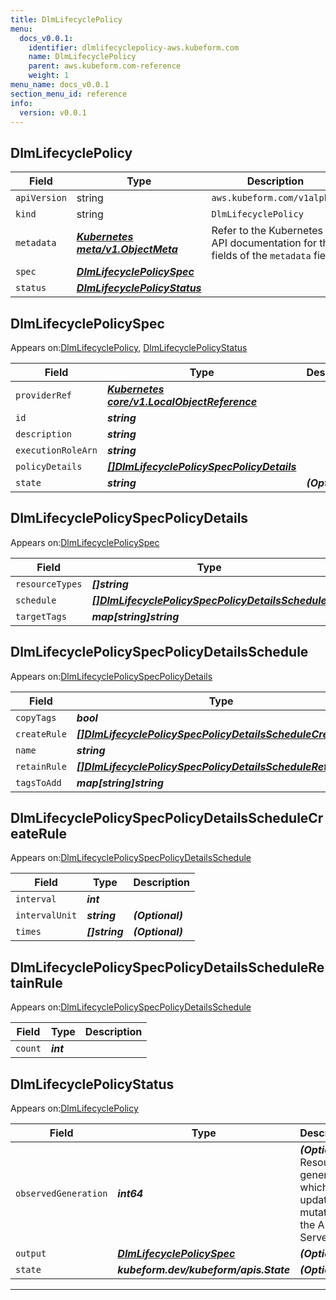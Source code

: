 ```yaml
---
title: DlmLifecyclePolicy
menu:
  docs_v0.0.1:
    identifier: dlmlifecyclepolicy-aws.kubeform.com
    name: DlmLifecyclePolicy
    parent: aws.kubeform.com-reference
    weight: 1
menu_name: docs_v0.0.1
section_menu_id: reference
info:
  version: v0.0.1
---
```


## DlmLifecyclePolicy
| Field | Type | Description |
| ------ | ----- | ----------- |
| `apiVersion` | string | `aws.kubeform.com/v1alpha1` |
|    `kind` | string | `DlmLifecyclePolicy` |
| `metadata` | ***[Kubernetes meta/v1.ObjectMeta](https://kubernetes.io/docs/reference/generated/kubernetes-api/v1.13/#objectmeta-v1-meta)***|Refer to the Kubernetes API documentation for the fields of the `metadata` field.|
| `spec` | ***[DlmLifecyclePolicySpec](#dlmlifecyclepolicyspec)***||
| `status` | ***[DlmLifecyclePolicyStatus](#dlmlifecyclepolicystatus)***||
## DlmLifecyclePolicySpec

Appears on:[DlmLifecyclePolicy](#dlmlifecyclepolicy), [DlmLifecyclePolicyStatus](#dlmlifecyclepolicystatus)

| Field | Type | Description |
| ------ | ----- | ----------- |
| `providerRef` | ***[Kubernetes core/v1.LocalObjectReference](https://kubernetes.io/docs/reference/generated/kubernetes-api/v1.13/#localobjectreference-v1-core)***||
| `id` | ***string***||
| `description` | ***string***||
| `executionRoleArn` | ***string***||
| `policyDetails` | ***[[]DlmLifecyclePolicySpecPolicyDetails](#dlmlifecyclepolicyspecpolicydetails)***||
| `state` | ***string***| ***(Optional)*** |
## DlmLifecyclePolicySpecPolicyDetails

Appears on:[DlmLifecyclePolicySpec](#dlmlifecyclepolicyspec)

| Field | Type | Description |
| ------ | ----- | ----------- |
| `resourceTypes` | ***[]string***||
| `schedule` | ***[[]DlmLifecyclePolicySpecPolicyDetailsSchedule](#dlmlifecyclepolicyspecpolicydetailsschedule)***||
| `targetTags` | ***map[string]string***||
## DlmLifecyclePolicySpecPolicyDetailsSchedule

Appears on:[DlmLifecyclePolicySpecPolicyDetails](#dlmlifecyclepolicyspecpolicydetails)

| Field | Type | Description |
| ------ | ----- | ----------- |
| `copyTags` | ***bool***| ***(Optional)*** |
| `createRule` | ***[[]DlmLifecyclePolicySpecPolicyDetailsScheduleCreateRule](#dlmlifecyclepolicyspecpolicydetailsschedulecreaterule)***||
| `name` | ***string***||
| `retainRule` | ***[[]DlmLifecyclePolicySpecPolicyDetailsScheduleRetainRule](#dlmlifecyclepolicyspecpolicydetailsscheduleretainrule)***||
| `tagsToAdd` | ***map[string]string***| ***(Optional)*** |
## DlmLifecyclePolicySpecPolicyDetailsScheduleCreateRule

Appears on:[DlmLifecyclePolicySpecPolicyDetailsSchedule](#dlmlifecyclepolicyspecpolicydetailsschedule)

| Field | Type | Description |
| ------ | ----- | ----------- |
| `interval` | ***int***||
| `intervalUnit` | ***string***| ***(Optional)*** |
| `times` | ***[]string***| ***(Optional)*** |
## DlmLifecyclePolicySpecPolicyDetailsScheduleRetainRule

Appears on:[DlmLifecyclePolicySpecPolicyDetailsSchedule](#dlmlifecyclepolicyspecpolicydetailsschedule)

| Field | Type | Description |
| ------ | ----- | ----------- |
| `count` | ***int***||
## DlmLifecyclePolicyStatus

Appears on:[DlmLifecyclePolicy](#dlmlifecyclepolicy)

| Field | Type | Description |
| ------ | ----- | ----------- |
| `observedGeneration` | ***int64***| ***(Optional)*** Resource generation, which is updated on mutation by the API Server.|
| `output` | ***[DlmLifecyclePolicySpec](#dlmlifecyclepolicyspec)***| ***(Optional)*** |
| `state` | ***kubeform.dev/kubeform/apis.State***| ***(Optional)*** |
---
